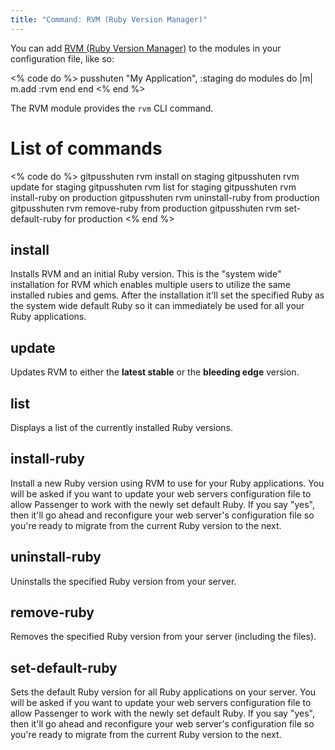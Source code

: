 ```yaml
---
title: "Command: RVM (Ruby Version Manager)"
---
```


You can add [RVM (Ruby Version Manager)](http://rvm.beginrescueend.com/) to the modules in your configuration file, like so:

<% code do %>
pusshuten "My Application", :staging do
  modules do |m|
    m.add :rvm
  end
end
<% end %>

The RVM module provides the `rvm` CLI command.

List of commands
================

<% code do %>
gitpusshuten rvm install on staging
gitpusshuten rvm update for staging
gitpusshuten rvm list for staging
gitpusshuten rvm install-ruby on production
gitpusshuten rvm uninstall-ruby from production
gitpusshuten rvm remove-ruby from production
gitpusshuten rvm set-default-ruby for production
<% end %>

install
-------

Installs RVM and an initial Ruby version. This is the "system wide" installation for RVM which enables multiple users to utilize the same installed rubies and gems. After the installation it'll set the specified Ruby as the system wide default Ruby so it can immediately be used for all your Ruby applications.


update
------

Updates RVM to either the **latest stable** or the **bleeding edge** version.


list
----

Displays a list of the currently installed Ruby versions.


install-ruby
------------

Install a new Ruby version using RVM to use for your Ruby applications.
You will be asked if you want to update your web servers configuration file to allow Passenger to work with the newly set default Ruby. If you say "yes", then it'll go ahead and reconfigure your web server's configuration file so you're ready to migrate from the current Ruby version to the next.


uninstall-ruby
--------------

Uninstalls the specified Ruby version from your server.


remove-ruby
-----------

Removes the specified Ruby version from your server (including the files).


set-default-ruby
----------------

Sets the default Ruby version for all Ruby applications on your server.
You will be asked if you want to update your web servers configuration file to allow Passenger to work with the newly set default Ruby. If you say "yes", then it'll go ahead and reconfigure your web server's configuration file so you're ready to migrate from the current Ruby version to the next.